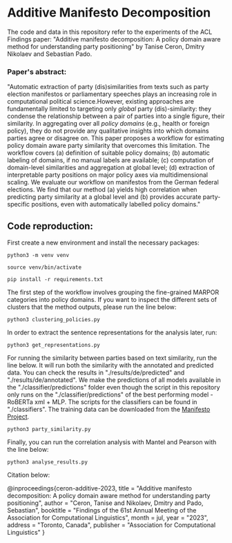 # Additive Manifesto Decomposition

The code and data in this repository refer to the experiments of the ACL Findings paper: "Additive manifesto decomposition: A policy domain aware method for understanding party positioning" by Tanise Ceron, Dmitry Nikolaev and Sebastian Pado. 

### Paper's abstract: 
"Automatic extraction of party (dis)similarities from texts such as party election manifestos or parliamentary speeches plays an increasing role in computational political science.However, existing approaches are fundamentally limited to targeting only <em>global</em> party (dis)-similarity: they condense the relationship between a pair of parties into a single figure, their similarity. In aggregating over all <em>policy domains</em> (e.g., health or foreign policy), they do not provide any qualitative insights into which domains parties agree or disagree on.
This paper proposes a workflow for estimating policy domain aware party similarity that overcomes this limitation. The workflow covers (a) definition of suitable policy domains; (b) automatic labeling of domains, if no manual labels are available; (c) computation of domain-level similarities and aggregation at global level; (d) extraction of interpretable party positions on major policy axes via multidimensional scaling. We evaluate our workflow on manifestos from the German federal elections. We find that our method (a) yields high correlation when predicting party similarity at a global level and (b) provides accurate party-specific positions, even with automatically labelled policy domains."


## Code reproduction: 
First create a new environment and install the necessary packages:

    python3 -m venv venv

    source venv/bin/activate

    pip install -r requirements.txt


The first step of the workflow involves grouping the fine-grained MARPOR categories into policy domains. If you want to inspect the different sets of clusters that the method outputs, please run the line below:  

    python3 clustering_policies.py

In order to extract the sentence representations for the analysis later, run:

    python3 get_representations.py

For running the similarity between parties based on text similarity, run the line below. It will run both the similarity with the annotated and predicted data. You can check the results in "./results/de/predicted" and "./results/de/annotated". We make the predictions of all models available in the "./classifier/predictions" folder even though the script in this repository only runs on the "./classifier/predictions" of the best performing model - RoBERTa xml + MLP. The scripts for the classifiers can be found in "./classifiers". The training data can be downloaded from the [Manifesto Project](https://manifesto-project.wzb.eu/).  

    python3 party_similarity.py


Finally, you can run the correlation analysis with Mantel and Pearson with the line below: 

    python3 analyse_results.py


Citation below:  

@inproceedings{ceron-additive-2023,
    title = "Additive manifesto decomposition: A policy domain aware method for understanding party positioning",
    author = "Ceron, Tanise  and
      Nikolaev, Dmitry  and
      Pado, Sebastian",
    booktitle = "Findings of the 61st Annual Meeting of the Association for Computational Linguistics",
    month = jul,
    year = "2023",
    address = "Toronto, Canada",
    publisher = "Association for Computational Linguistics"
}


